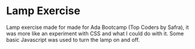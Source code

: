 # Lamp Exercise

Lamp exercise made for made for Ada Bootcamp  (Top Coders by Safra), it was more like an experiment with CSS and what I could do with it.
Some basic Javascript was used to turn the lamp on and off. 
